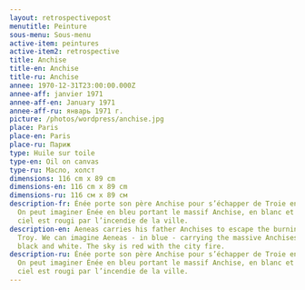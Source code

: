 ```yaml
---
layout: retrospectivepost
menutitle: Peinture
sous-menu: Sous-menu
active-item: peintures
active-item2: retrospective
title: Anchise
title-en: Anchise
title-ru: Anchise
annee: 1970-12-31T23:00:00.000Z
annee-aff: janvier 1971
annee-aff-en: January 1971
annee-aff-ru: январь 1971 г.
picture: /photos/wordpress/anchise.jpg
place: Paris
place-en: Paris
place-ru: Париж
type: Huile sur toile
type-en: Oil on canvas
type-ru: Масло, холст
dimensions: 116 cm x 89 cm
dimensions-en: 116 cm x 89 cm
dimensions-ru: 116 см x 89 см
description-fr: Énée porte son père Anchise pour s’échapper de Troie en flammes.
  On peut imaginer Énée en bleu portant le massif Anchise, en blanc et noir. Le
  ciel est rougi par l’incendie de la ville.
description-en: Aeneas carries his father Anchises to escape the burning city of
  Troy. We can imagine Aeneas - in blue - carrying the massive Anchises - in
  black and white. The sky is red with the city fire.
description-ru: Énée porte son père Anchise pour s’échapper de Troie en flammes.
  On peut imaginer Énée en bleu portant le massif Anchise, en blanc et noir. Le
  ciel est rougi par l’incendie de la ville.
---
```

